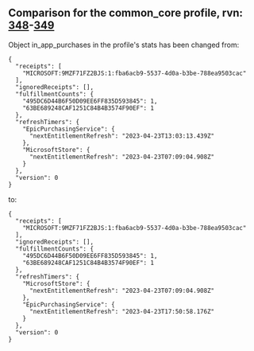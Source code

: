 ## Comparison for the common_core profile, rvn: [348](https://github.com/PRO100KatYT/FortniteProfileRevisions/tree/main/profiles/common_core/348%20common_core.json)-[349](https://github.com/PRO100KatYT/FortniteProfileRevisions/tree/main/profiles/common_core/349%20common_core.json)

Object in_app_purchases in the profile's stats has been changed from:

```
{
  "receipts": [
    "MICROSOFT:9MZF71FZ2BJS:1:fba6acb9-5537-4d0a-b3be-788ea9503cac"
  ],
  "ignoredReceipts": [],
  "fulfillmentCounts": {
    "495DC6D44B6F50D09EE6FF835D593845": 1,
    "63BE689248CAF1251C84B4B3574F90EF": 1
  },
  "refreshTimers": {
    "EpicPurchasingService": {
      "nextEntitlementRefresh": "2023-04-23T13:03:13.439Z"
    },
    "MicrosoftStore": {
      "nextEntitlementRefresh": "2023-04-23T07:09:04.908Z"
    }
  },
  "version": 0
}
```

to:

```
{
  "receipts": [
    "MICROSOFT:9MZF71FZ2BJS:1:fba6acb9-5537-4d0a-b3be-788ea9503cac"
  ],
  "ignoredReceipts": [],
  "fulfillmentCounts": {
    "495DC6D44B6F50D09EE6FF835D593845": 1,
    "63BE689248CAF1251C84B4B3574F90EF": 1
  },
  "refreshTimers": {
    "MicrosoftStore": {
      "nextEntitlementRefresh": "2023-04-23T07:09:04.908Z"
    },
    "EpicPurchasingService": {
      "nextEntitlementRefresh": "2023-04-23T17:50:58.176Z"
    }
  },
  "version": 0
}
```

<br><br>
